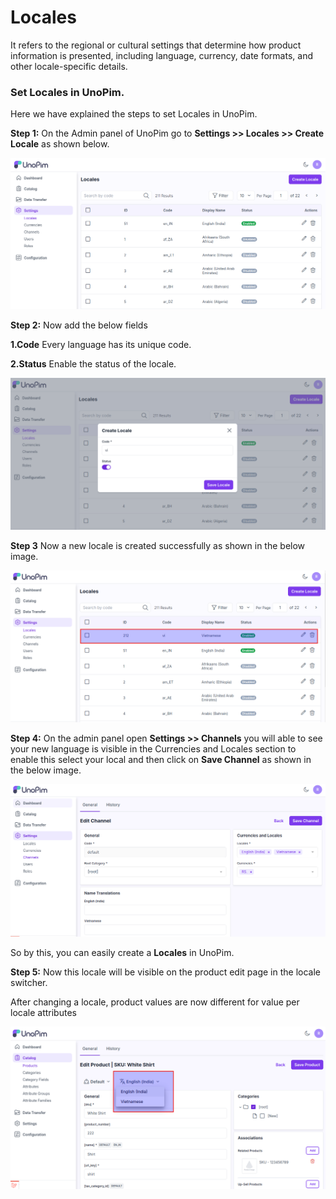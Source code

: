 # Locales

It refers to the regional or cultural settings that determine how product information is presented, including language, currency, date formats, and other locale-specific details.

### Set Locales in UnoPim.

Here we have explained the steps to set Locales in UnoPim.

**Step 1:** On the Admin panel of UnoPim go to **Settings >> Locales >> Create Locale** as shown below.

 ![Locales](../../assets/1.0/images/settings/createLocale.png)

**Step 2:** Now add the below fields 

**1.Code** Every language has its unique code.

**2.Status** Enable the status of the locale.

![New Locale](../../assets/1.0/images/settings/newLocale.png)

**Step 3** Now a new locale is created successfully as shown in the below image.

![Grid](../../assets/1.0/images/settings/grid.png)

**Step 4:** On the admin panel open **Settings >> Channels** you will able to see your new language is visible in the Currencies and Locales section to enable this select your local and then click on **Save Channel** as shown in the below image.

![Channel](../../assets/1.0/images/settings/channel.png)

So by this, you can easily create a **Locales** in UnoPim.

**Step 5:** Now this locale will be visible on the product edit page in the locale switcher.

After changing a locale, product values are now different for value per locale attributes

![Channel](../../assets/1.0/images/settings/switcher.png)


